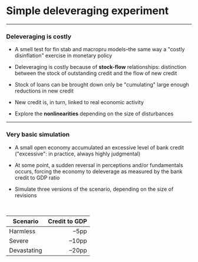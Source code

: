 # Simple deleveraging experiment

---

### Deleveraging is costly

* A smell test for fin stab and macropru models–the same way a "costly disinflation" exercise in monetary policy

* Deleveraging is costly because of __stock-flow__ relationships: distinction between the stock of outstanding credit and the flow of new credit

* Stock of loans can be brought down only be "cumulating" large enough reductions in new credit

* New credit is, in turn, linked to real economic activity

* Explore the __nonlinearities__ depending on the size of disturbances



---


### Very basic simulation 

* A small open economy accumulated an excessive level of bank credit ("excessive": in practice, always highly judgmental)

* At some point, a sudden reversal in perceptions and/or fundamentals occurs, forcing the economy to deleverage as measured by the bank credit to GDP ratio

* Simulate three versions of the scenario, depending on the size of revisions

<br/>

Scenario    | Credit to GDP 
------------|------:
Harmless    |  –5pp 
Severe      | –10pp
Devastating | –20pp

